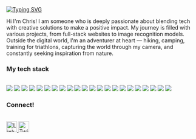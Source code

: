 <body>
  
<div style="position: relative">
  
<div id="welcome-message" align="left">
  <a href="https://git.io/typing-svg"><img src="https://readme-typing-svg.herokuapp.com?font=Fira+Code&size=24&pause=1000&color=FF9700&random=false&width=435&lines=Hi%2C+I'm+Chris+Beaudoin!;Welcome+to+my+account." alt="Typing SVG" /></a>
</div>


Hi  I'm Chris! I am someone who is deeply passionate about blending tech with creative solutions to make a positive impact. My journey is filled with various projects, from full-stack websites to image recognition models.
Outside the digital world, I'm an adventurer at heart — hiking, camping, training for triathlons, capturing the world through my camera, and constantly seeking inspiration from nature.

<p align="left">
      <h3> My tech stack </h3> </br>
      <img src="https://img.shields.io/badge/python3-3670A0?style=for-the-badge&logo=python&logoColor=white" /> 
      <img src="https://img.shields.io/badge/javascript-%23323330.svg?style=for-the-badge&logo=javascript&logoColor=white" /> 
      <img src="https://img.shields.io/badge/html5-%23E34F26.svg?style=for-the-badge&logo=html5&logoColor=white" />
      <img src="https://img.shields.io/badge/TensorFlow-ff9700?style=for-the-badge&logo=tensorflow&logoColor=white">
      <img src="https://img.shields.io/badge/Keras-d00101?style=for-the-badge&logo=keras&logoColor=white">
      <img src="https://img.shields.io/badge/css3-%231572B6.svg?style=for-the-badge&logo=css3&logoCo" />
      <img src="https://img.shields.io/badge/React-20232A?style=for-the-badge&logo=react&logoColor=white">
      <img src="https://img.shields.io/badge/TypeScript-007ACC?style=for-the-badge&logo=typescript&logoColor=white">
      <img src="https://img.shields.io/badge/Node.js-43853D?style=for-the-badge&logo=node.js&logoColor=white">
      <img src="https://img.shields.io/badge/flask-%23000.svg?style=for-the-badge&logo=flask&logoColor=white" />
      <img src="https://img.shields.io/badge/Java-ED8B00?style=for-the-badge&logo=openjdk&logoColor=white">
      <img src="https://img.shields.io/badge/r-%23276DC3.svg?style=for-the-badge&logo=r&logoColor=white" /> 
      <img src="https://img.shields.io/badge/numpy-%23013243.svg?style=for-the-badge&logo=numpy&logoColor=white" /> 
      <img src="https://img.shields.io/badge/pandas-%23150458.svg?style=for-the-badge&logo=pandas&logoColor=white" />
      <img src="https://img.shields.io/badge/SQL-CC2927?style=for-the-badge&logo=sqlr&logoColor=white" />
      <img src="https://img.shields.io/badge/Amazon AWS-232F3E?style=for-the-badge&logo=amazonaws&logoColor=white">
      <img src="https://img.shields.io/badge/AWS Lambda-FF9900?style=for-the-badge&logo=awslambda&logoColor=white">
      <img src="https://img.shields.io/badge/AWS Secrets Manager-DD344C?style=for-the-badge&logo=awssecretsmanager&logoColor=white">
      <img src="https://img.shields.io/badge/Docker-2496ED?style=for-the-badge&logo=docker&logoColor=white">
      <img src="https://img.shields.io/badge/Github-181717?style=for-the-badge&logo=github&logoColor=white">
      <img src="https://img.shields.io/badge/Github Pages-222222?style=for-the-badge&logo=githubpages&logoColor=white">
      <img src="https://img.shields.io/badge/git-F05032?style=for-the-badge&logo=git&logoColor=white">  
</p>

<!-- <img src="" width=250 height=250 align="right"/> -->


<p align="left">
      <h3> Connect! </h3> </br>
      <a href="https://www.linkedin.com/in/beaudoin-/">
        <img src="https://img.shields.io/badge/LinkedIn-blue?style=for-the-badge&logo=linkedin&logoColor=white" alt="LinkedIn Badge" style="height:28px;"/>
      </a>
      <a href="https://twitter.com/chris_beauds">
        <img src="https://img.shields.io/twitter/follow/chris_beauds?label=Follow&style=social" alt="Twitter Follow Badge" style="height:28px;"/>
      </a>
      
</p>


</div>

